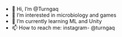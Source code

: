 - 👋 Hi, I’m @Turngaq
- 👀 I’m interested in microbiology and games
- 🌱 I’m currently learning ML and Unity
- 📫 How to reach me: instagram- @turngaq 

